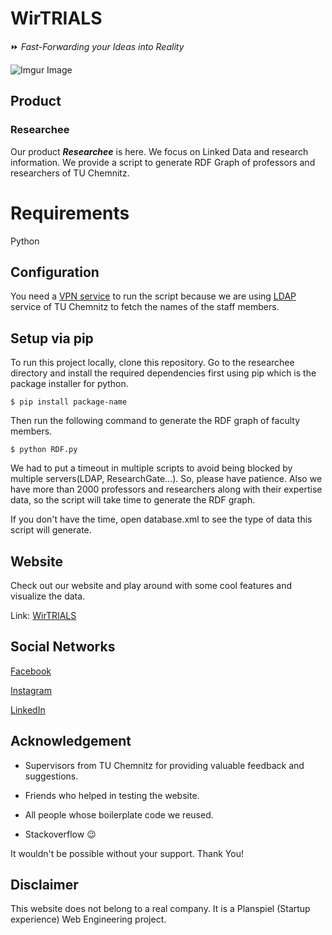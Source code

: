 # WirTRIALS

:fast_forward: *Fast-Forwarding your Ideas into Reality*

![Imgur Image](https://i.imgur.com/bHaZtsg.jpg)


## Product

### Researchee

Our product ***Researchee*** is here. We focus on Linked Data and research information. We provide a script to generate RDF Graph of professors and researchers of TU Chemnitz.

# Requirements

Python

## Configuration

You need a [VPN service](https://www.tu-chemnitz.de/urz/network/access/vpn.html.en) to run the script because we are using [LDAP](https://www.tu-chemnitz.de/urz/idm/services/ldap.html) service of TU Chemnitz to fetch the names of the staff members.

## Setup via pip

To run this project locally, clone this repository. Go to the researchee directory and install the required dependencies first using pip which is the package installer for python.

```
$ pip install package-name
```

Then run the following command to generate the RDF graph of faculty members.
```
$ python RDF.py
```

We had to put a timeout  in multiple scripts  to avoid being blocked by multiple servers(LDAP, ResearchGate...). So, please have patience. Also we have more than 2000 professors and researchers along with their expertise data, so the script will take time to generate the RDF graph.

If you don't have the time, open database.xml to see the type of data this script will generate.

## Website

Check out our website and play around with some cool features and visualize the data.

Link: [WirTRIALS](https://www.wirtrials.com/)


## Social Networks

[Facebook](https://www.facebook.com/Wirtrials2020-111172150801612)

[Instagram](https://www.instagram.com/wirtrials2020/)

[LinkedIn](https://www.linkedin.com/company/wirtrials)

## Acknowledgement

- Supervisors from TU Chemnitz for providing valuable feedback and suggestions.

- Friends who helped in testing the website.

- All people whose boilerplate code we reused.

- Stackoverflow :wink:

It wouldn't be possible without your support. Thank You!

## Disclaimer

This website does not belong to a real company. It is a Planspiel (Startup experience) Web Engineering project.